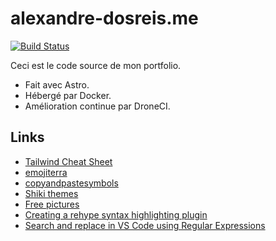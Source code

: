 # alexandre-dosreis.me

[![Build Status](https://drone.reges.fr/api/badges/alexandre-dos-reis/alexandre-dosreis.me_static_astro/status.svg)](https://drone.reges.fr/alexandre-dos-reis/alexandre-dosreis.me_static_astro)

Ceci est le code source de mon portfolio.

- Fait avec Astro.
- Hébergé par Docker.
- Amélioration continue par DroneCI.

## Links

- [Tailwind Cheat Sheet](https://tailwindcomponents.com/cheatsheet)
- [emojiterra](https://emojiterra.com/laptop-computer)
- [copyandpastesymbols](https://www.copyandpastesymbols.net)
- [Shiki themes](https://github.com/shikijs/shiki/blob/main/docs/themes.md#all-themes)
- [Free pictures](https://unsplash.com/s/photos/monitoring?orientation=landscape)
- [Creating a rehype syntax highlighting plugin](https://www.timlrx.com/blog/creating-a-rehype-syntax-highlighting-plugin)
- [Search and replace in VS Code using Regular Expressions](https://flaviocopes.com/vscode-search-replace-regex/)